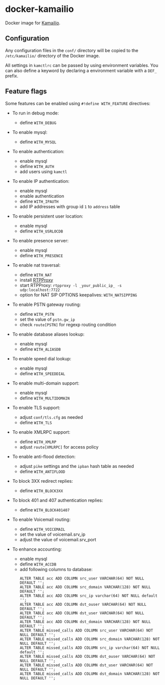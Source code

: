 # docker-kamailio

Docker image for [Kamailio].

## Configuration

Any configuration files in the `conf/` directory will be copied to the
`/etc/kamailio/` directory of  the Docker image.

All settings in `kamctlrc` can be passed by using environment variables.
You can also define a keyword by declaring a environment variable with a
`DEF_` prefix.

## Feature flags

Some features can be enabled using `#!define WITH_FEATURE` directives:

* To run in debug mode:
  - define `WITH_DEBUG`

* To enable mysql:
  - define `WITH_MYSQL`

* To enable authentication:
  - enable mysql
  - define `WITH_AUTH`
  - add users using `kamctl`

* To enable IP authentication:
  - enable mysql
  - enable authentication
  - define `WITH_IPAUTH`
  - add IP addresses with group id `1` to `address` table

* To enable persistent user location:
  - enable mysql
  - define `WITH_USRLOCDB`

* To enable presence server:
  - enable mysql
  - define `WITH_PRESENCE`

* To enable nat traversal:
  - define `WITH_NAT`
  - install [RTPProxy]
  - start RTPProxy: `rtpproxy -l _your_public_ip_ -s udp:localhost:7722`
  - option for NAT SIP OPTIONS keepalives: `WITH_NATSIPPING`

* To enable PSTN gateway routing:
  - define `WITH_PSTN`
  - set the value of `pstn.gw_ip`
  - check `route[PSTN]` for regexp routing condition

* To enable database aliases lookup:
  - enable mysql
  - define `WITH_ALIASDB`

* To enable speed dial lookup:
  - enable mysql
  - define `WITH_SPEEDDIAL`

* To enable multi-domain support:
  - enable mysql
  - define `WITH_MULTIDOMAIN`

* To enable TLS support:
  - adjust `conf/tls.cfg` as needed
  - define `WITH_TLS`

* To enable XMLRPC support:
  - define `WITH_XMLRP`
  - adjust `route[XMLRPC]` for access policy

* To enable anti-flood detection:
  - adjust `pike` settings and the `ipban` hash table as needed
  - define `WITH_ANTIFLOOD`

* To block 3XX redirect replies:
  - define `WITH_BLOCK3XX`

* To block 401 and 407 authentication replies:
  - define `WITH_BLOCK401407`

* To enable Voicemail routing:
  - define `WITH_VOICEMAIL`
  - set the value of voicemail.srv_ip
  - adjust the value of voicemail.srv_port

* To enhance accounting:
  - enable mysql
  - define `WITH_ACCDB`
  - add following columns to database:
    ```
    ALTER TABLE acc ADD COLUMN src_user VARCHAR(64) NOT NULL DEFAULT '';
    ALTER TABLE acc ADD COLUMN src_domain VARCHAR(128) NOT NULL DEFAULT '';
    ALTER TABLE acc ADD COLUMN src_ip varchar(64) NOT NULL default '';
    ALTER TABLE acc ADD COLUMN dst_ouser VARCHAR(64) NOT NULL DEFAULT '';
    ALTER TABLE acc ADD COLUMN dst_user VARCHAR(64) NOT NULL DEFAULT '';
    ALTER TABLE acc ADD COLUMN dst_domain VARCHAR(128) NOT NULL DEFAULT '';
    ALTER TABLE missed_calls ADD COLUMN src_user VARCHAR(64) NOT NULL DEFAULT '';
    ALTER TABLE missed_calls ADD COLUMN src_domain VARCHAR(128) NOT NULL DEFAULT '';
    ALTER TABLE missed_calls ADD COLUMN src_ip varchar(64) NOT NULL default '';
    ALTER TABLE missed_calls ADD COLUMN dst_ouser VARCHAR(64) NOT NULL DEFAULT '';
    ALTER TABLE missed_calls ADD COLUMN dst_user VARCHAR(64) NOT NULL DEFAULT '';
    ALTER TABLE missed_calls ADD COLUMN dst_domain VARCHAR(128) NOT NULL DEFAULT '';
    ```

[Kamailio]: https://www.kamailio.org/
[RTPProxy]: http://www.rtpproxy.org/
